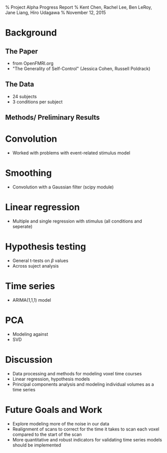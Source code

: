 % Project Alpha Progress Report
% Kent Chen, Rachel Lee, Ben LeRoy, Jane Liang, Hiro Udagawa
% November 12, 2015

# Background

## The Paper

- from OpenFMRI.org
- "The Generality of Self-Control" (Jessica Cohen, Russell Poldrack)

## The Data

- 24 subjects
- 3 conditions per subject

## Methods/ Preliminary Results

# Convolution
- Worked with problems with event-related stimulus model

# Smoothing
- Convolution with a Gaussian filter (scipy module)

# Linear regression
- Multiple and single regression with stimulus (all conditions and seperate)

# Hypothesis testing
- General t-tests on $\beta$ values
- Across suject analysis

# Time series
- ARIMA(1,1,1) model

# PCA
- Modeling against
- SVD

# Discussion
- Data processing and methods for modeling voxel time courses
- Linear regression, hypothesis models
- Principal components analysis and modeling individual volumes as a time series

# Future Goals and Work
- Explore modeling more of the noise in our data
- Realignment of scans to correct for the time it takes to scan each voxel compared to the start of the scan
- More quantitative and robust indicators for validating time series models should be implemented